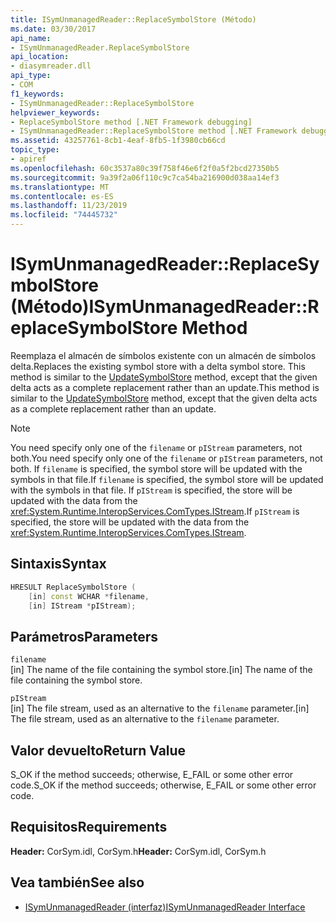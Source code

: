 ```yaml
---
title: ISymUnmanagedReader::ReplaceSymbolStore (Método)
ms.date: 03/30/2017
api_name:
- ISymUnmanagedReader.ReplaceSymbolStore
api_location:
- diasymreader.dll
api_type:
- COM
f1_keywords:
- ISymUnmanagedReader::ReplaceSymbolStore
helpviewer_keywords:
- ReplaceSymbolStore method [.NET Framework debugging]
- ISymUnmanagedReader::ReplaceSymbolStore method [.NET Framework debugging]
ms.assetid: 43257761-8cb1-4eaf-8fb5-1f3980cb66cd
topic_type:
- apiref
ms.openlocfilehash: 60c3537a80c39f758f46e6f2f0a5f2bcd27350b5
ms.sourcegitcommit: 9a39f2a06f110c9c7ca54ba216900d038aa14ef3
ms.translationtype: MT
ms.contentlocale: es-ES
ms.lasthandoff: 11/23/2019
ms.locfileid: "74445732"
---
```

# <a name="isymunmanagedreaderreplacesymbolstore-method"></a><span data-ttu-id="90333-102">ISymUnmanagedReader::ReplaceSymbolStore (Método)</span><span class="sxs-lookup"><span data-stu-id="90333-102">ISymUnmanagedReader::ReplaceSymbolStore Method</span></span>
<span data-ttu-id="90333-103">Reemplaza el almacén de símbolos existente con un almacén de símbolos delta.</span><span class="sxs-lookup"><span data-stu-id="90333-103">Replaces the existing symbol store with a delta symbol store.</span></span> <span data-ttu-id="90333-104">This method is similar to the [UpdateSymbolStore](../../../../docs/framework/unmanaged-api/diagnostics/isymunmanagedreader-updatesymbolstore-method.md) method, except that the given delta acts as a complete replacement rather than an update.</span><span class="sxs-lookup"><span data-stu-id="90333-104">This method is similar to the [UpdateSymbolStore](../../../../docs/framework/unmanaged-api/diagnostics/isymunmanagedreader-updatesymbolstore-method.md) method, except that the given delta acts as a complete replacement rather than an update.</span></span>  
  
> [!NOTE]
> <span data-ttu-id="90333-105">You need specify only one of the `filename` or `pIStream` parameters, not both.</span><span class="sxs-lookup"><span data-stu-id="90333-105">You need specify only one of the `filename` or `pIStream` parameters, not both.</span></span> <span data-ttu-id="90333-106">If `filename` is specified, the symbol store will be updated with the symbols in that file.</span><span class="sxs-lookup"><span data-stu-id="90333-106">If `filename` is specified, the symbol store will be updated with the symbols in that file.</span></span> <span data-ttu-id="90333-107">If `pIStream` is specified, the store will be updated with the data from the <xref:System.Runtime.InteropServices.ComTypes.IStream>.</span><span class="sxs-lookup"><span data-stu-id="90333-107">If `pIStream` is specified, the store will be updated with the data from the <xref:System.Runtime.InteropServices.ComTypes.IStream>.</span></span>  
  
## <a name="syntax"></a><span data-ttu-id="90333-108">Sintaxis</span><span class="sxs-lookup"><span data-stu-id="90333-108">Syntax</span></span>  
  
```cpp  
HRESULT ReplaceSymbolStore (  
    [in] const WCHAR *filename,  
    [in] IStream *pIStream);  
```  
  
## <a name="parameters"></a><span data-ttu-id="90333-109">Parámetros</span><span class="sxs-lookup"><span data-stu-id="90333-109">Parameters</span></span>  
 `filename`  
 <span data-ttu-id="90333-110">[in] The name of the file containing the symbol store.</span><span class="sxs-lookup"><span data-stu-id="90333-110">[in] The name of the file containing the symbol store.</span></span>  
  
 `pIStream`  
 <span data-ttu-id="90333-111">[in] The file stream, used as an alternative to the `filename` parameter.</span><span class="sxs-lookup"><span data-stu-id="90333-111">[in] The file stream, used as an alternative to the `filename` parameter.</span></span>  
  
## <a name="return-value"></a><span data-ttu-id="90333-112">Valor devuelto</span><span class="sxs-lookup"><span data-stu-id="90333-112">Return Value</span></span>  
 <span data-ttu-id="90333-113">S_OK if the method succeeds; otherwise, E_FAIL or some other error code.</span><span class="sxs-lookup"><span data-stu-id="90333-113">S_OK if the method succeeds; otherwise, E_FAIL or some other error code.</span></span>  
  
## <a name="requirements"></a><span data-ttu-id="90333-114">Requisitos</span><span class="sxs-lookup"><span data-stu-id="90333-114">Requirements</span></span>  
 <span data-ttu-id="90333-115">**Header:** CorSym.idl, CorSym.h</span><span class="sxs-lookup"><span data-stu-id="90333-115">**Header:** CorSym.idl, CorSym.h</span></span>  
  
## <a name="see-also"></a><span data-ttu-id="90333-116">Vea también</span><span class="sxs-lookup"><span data-stu-id="90333-116">See also</span></span>

- [<span data-ttu-id="90333-117">ISymUnmanagedReader (interfaz)</span><span class="sxs-lookup"><span data-stu-id="90333-117">ISymUnmanagedReader Interface</span></span>](../../../../docs/framework/unmanaged-api/diagnostics/isymunmanagedreader-interface.md)
